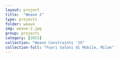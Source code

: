 ```yaml
---
layout: project
title:  "Weave 2"
type: projects
folder: weave
img: weave-2.jpg
group: projects
category: [2015]
collection: "Weave Constraints '15"
collection-full: "Fuori Saloni di Mobile, Milan"
---
```

